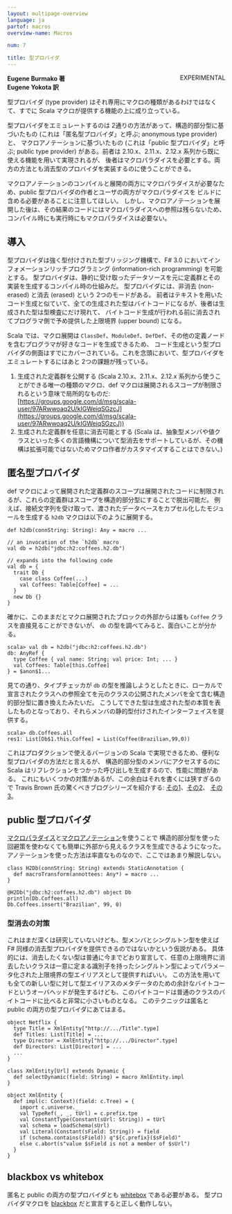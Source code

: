 ```yaml
---
layout: multipage-overview
language: ja
partof: macros
overview-name: Macros

num: 7

title: 型プロバイダ
---
```

<span class="tag" style="float: right;">EXPERIMENTAL</span>

**Eugene Burmako 著**<br>
**Eugene Yokota 訳**

型プロバイダ (type provider) はそれ専用にマクロの種類があるわけではなくて、すでに Scala マクロが提供する機能の上に成り立っている。

型プロバイダをエミュレートするのは 2通りの方法があって、構造的部分型に基づいたもの (これは「匿名型プロバイダ」と呼ぶ; anonymous type provider) と、
マクロアノテーションに基づいたもの (これは「public 型プロバイダ」と呼ぶ; public type provider) がある。前者は 2.10.x、2.11.x、2.12.x 系列から既に使える機能を用いて実現されるが、
後者はマクロパラダイスを必要とする。両方の方法とも消去型のプロバイダを実装するのに使うことができる。

マクロアノテーションのコンパイルと展開の両方にマクロパラダイスが必要なため、public 型プロバイダの作者とユーザの両方がマクロパラダイスを
ビルドに含める必要があることに注意してほしい。
しかし、マクロアノテーションを展開した後は、その結果のコードにはマクロパラダイスへの参照は残らないため、コンパイル時にも実行時にもマクロパラダイスは必要ない。

## 導入

型プロバイダは強く型付けされた型ブリッジング機構で、F# 3.0 においてインフォメーションリッチプログラミング (information-rich programming) を可能とする。
型プロバイダは、静的に受け取ったデータソースを元に定義群とその実装を生成するコンパイル時の仕組みだ。
型プロバイダには、非消去 (non-erased) と消去 (erased) という 2つのモードがある。
前者はテキストを用いたコード生成と似ていて、全ての生成された型はバイトコードになるが、後者は生成された型は型検査にだけ現れて、
バイトコード生成が行われる前に消去されてプログラマ側で予め提供した上限境界 (upper bound) になる。

Scala では、マクロ展開は `ClassDef`、`ModuleDef`、`DefDef`、その他の定義ノードを含むプログラマが好きなコードを生成できるため、
コード生成という型プロバイダの側面はすでにカバーされている。これを念頭において、型プロバイダをエミュレートするにはあと 2つの課題が残っている。

1. 生成された定義群を公開する (Scala 2.10.x、2.11.x、2.12.x 系列から使うことができる唯一の種類のマクロ、def マクロは展開されるスコープが制限されるという意味で局所的なものだ: [https://groups.google.com/d/msg/scala-user/97ARwwoaq2U/kIGWeiqSGzcJ](https://groups.google.com/d/msg/scala-user/97ARwwoaq2U/kIGWeiqSGzcJ))
2. 生成された定義群を任意に消去可能とする (Scala は、抽象型メンバや値クラスといった多くの言語機構について型消去をサポートしているが、その機構は拡張可能ではないためマクロ作者がカスタマイズすることはできない。)

## 匿名型プロバイダ

def マクロによって展開された定義群のスコープは展開されたコードに制限されるが、これらの定義群はスコープを構造的部分型にすることで脱出可能だ。
例えば、接続文字列を受け取って、渡されたデータベースをカプセル化したモジュールを生成する `h2db` マクロは以下のように展開する。

    def h2db(connString: String): Any = macro ...

    // an invocation of the `h2db` macro
    val db = h2db("jdbc:h2:coffees.h2.db")

    // expands into the following code
    val db = {
      trait Db {
        case class Coffee(...)
        val Coffees: Table[Coffee] = ...
      }
      new Db {}
    }

確かに、このままだとマクロ展開されたブロックの外部からは誰も `Coffee` クラスを直接見ることができないが、
`db` の型を調べてみると、面白いことが分かる。

    scala> val db = h2db("jdbc:h2:coffees.h2.db")
    db: AnyRef {
      type Coffee { val name: String; val price: Int; ... }
      val Coffees: Table[this.Coffee]
    } = $anon$1...

見ての通り、タイプチェッカが `db` の型を推論しようとしたときに、ローカルで宣言されたクラスへの参照全てを元のクラスの公開されたメンバを全て含む構造的部分型に置き換えたみたいだ。
こうしてできた型は生成された型の本質を表したものとなっており、それらメンバの静的型付けされたインターフェイスを提供する。

    scala> db.Coffees.all
    res1: List[Db$1.this.Coffee] = List(Coffee(Brazilian,99,0))

これはプロダクションで使えるバージョンの Scala で実現できるため、便利な型プロバイダの方法だと言えるが、
構造的部分型のメンバにアクセスするのに Scala はリフレクションをつかった呼び出しを生成するので、性能に問題がある。
これにもいくつかの対策があるが、この余白はそれを書くには狭すぎるので Travis Brown 氏の驚くべきブログシリーズを紹介する:
[その1](http://meta.plasm.us/posts/2013/06/19/macro-supported-dsls-for-schema-bindings/)、[その2](http://meta.plasm.us/posts/2013/07/11/fake-type-providers-part-2/)、
[その3](http://meta.plasm.us/posts/2013/07/12/vampire-methods-for-structural-types/)。

## public 型プロバイダ

[マクロパラダイス](/ja/overviews/macros/paradise.html)と[マクロアノテーション](/ja/overviews/macros/annotations.html)を使うことで
構造的部分型を使った回避策を使わなくても簡単に外部から見えるクラスを生成できるようになった。
アノテーションを使った方法は率直なものなので、ここではあまり解説しない。

    class H2Db(connString: String) extends StaticAnnotation {
      def macroTransform(annottees: Any*) = macro ...
    }

    @H2Db("jdbc:h2:coffees.h2.db") object Db
    println(Db.Coffees.all)
    Db.Coffees.insert("Brazilian", 99, 0)

### 型消去の対策

これはまだ深くは研究していないけども、型メンバとシングルトン型を使えば F# 同様の消去型プロバイダを提供できるのではないかという仮説がある。
具体的には、消去したくない型は普通に今までどおり宣言して、任意の上限境界に消去したいクラスは一意に定まる識別子を持ったシングルトン型によってパラメータ化された上限境界の型エイリアスとして提供すればいい。
この方法を用いても全ての新しい型に対して型エイリアスのメタデータのための余計なバイトコードというオーバヘッドが発生するけども、このバイトコードは普通のクラスのバイトコードに比べると非常に小さいものとなる。
このテクニックは匿名と public の両方の型プロバイダにあてはまる。

    object Netflix {
      type Title = XmlEntity["http://.../Title".type]
      def Titles: List[Title] = ...
      type Director = XmlEntity["http://.../Director".type]
      def Directors: List[Director] = ...
      ...
    }

    class XmlEntity[Url] extends Dynamic {
      def selectDynamic(field: String) = macro XmlEntity.impl
    }

    object XmlEntity {
      def impl(c: Context)(field: c.Tree) = {
        import c.universe._
        val TypeRef(_, _, tUrl) = c.prefix.tpe
        val ConstantType(Constant(sUrl: String)) = tUrl
        val schema = loadSchema(sUrl)
        val Literal(Constant(sField: String)) = field
        if (schema.contains(sField)) q"${c.prefix}($sField)"
        else c.abort(s"value $sField is not a member of $sUrl")
      }
    }

## blackbox vs whitebox

匿名と public の両方の型プロバイダとも [whitebox](/ja/overviews/macros/blackbox-whitebox.html) である必要がある。
型プロバイダマクロを [blackbox](/ja/overviews/macros/blackbox-whitebox.html) だと宣言すると正しく動作しない。
